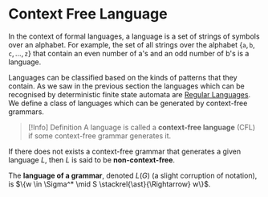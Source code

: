 # Context Free Language

In the context of formal languages, a language is a set of strings of symbols over an alphabet. For example, the set of all strings over the alphabet $\{\texttt{a}, \texttt{b}, \texttt{c}, \ldots, \texttt{z}\}$ that contain an even number of a's and an odd number of b's is a language.

Languages can be classified based on the kinds of patterns that they contain. As we saw in the previous section the languages which can be recognised by deterministic finite state automata are [Regular Languages](Regular%20Languages.md). We define a class of languages which can be generated by context-free grammars.

> [!Info] Definition
> A language is called a **context-free language** (CFL) if some context-free grammar generates it.

If there does not exists a context-free grammar that generates a given language $L$, then $L$ is said to be **non-context-free**. 

The **language of a grammar**, denoted $L(G)$ (a slight corruption of notation), is $\{w \in \Sigma^* \mid S \stackrel{\ast}{\Rightarrow} w\}$.